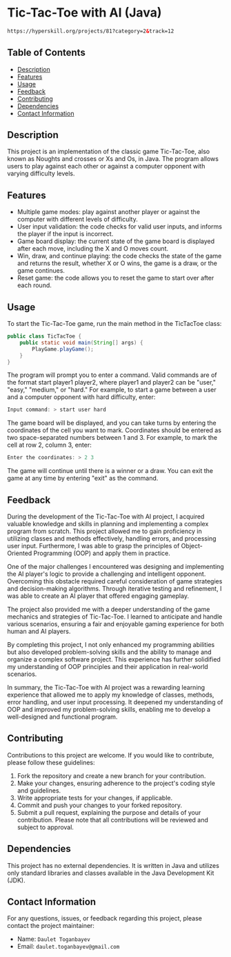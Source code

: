 # Tic-Tac-Toe with AI (Java)
```html
https://hyperskill.org/projects/81?category=2&track=12
```

## Table of Contents
- [Description](#description)
- [Features](#features)
- [Usage](#usage)
- [Feedback](#feedback)
- [Contributing](#contributing)
- [Dependencies](#dependencies)
- [Contact Information](#contact-information)

## Description
This project is an implementation of the classic game Tic-Tac-Toe, also known as Noughts and crosses or Xs and Os, in Java. The program allows users to play against each other or against a computer opponent with varying difficulty levels.

## Features
- Multiple game modes: play against another player or against the computer with different levels of difficulty.
- User input validation: the code checks for valid user inputs, and informs the player if the input is incorrect.
- Game board display: the current state of the game board is displayed after each move, including the X and O moves
  count.
- Win, draw, and continue playing: the code checks the state of the game and returns the result, whether X or O wins,
  the game is a draw, or the game continues.
- Reset game: the code allows you to reset the game to start over after each round.

## Usage
To start the Tic-Tac-Toe game, run the main method in the TicTacToe class:
```java
public class TicTacToe {
    public static void main(String[] args) {
        PlayGame.playGame();
    }
}
```
The program will prompt you to enter a command. Valid commands are of the format start player1 player2, where player1 and player2 can be "user," "easy," "medium," or "hard." For example, to start a game between a user and a computer opponent with hard difficulty, enter:
```java
Input command: > start user hard
```
The game board will be displayed, and you can take turns by entering the coordinates of the cell you want to mark. Coordinates should be entered as two space-separated numbers between 1 and 3. For example, to mark the cell at row 2, column 3, enter:
```java
Enter the coordinates: > 2 3
```
The game will continue until there is a winner or a draw. You can exit the game at any time by entering "exit" as the command.

## Feedback
During the development of the Tic-Tac-Toe with AI project, I acquired valuable knowledge and skills in planning and implementing a complex program from scratch. This project allowed me to gain proficiency in utilizing classes and methods effectively, handling errors, and processing user input. Furthermore, I was able to grasp the principles of Object-Oriented Programming (OOP) and apply them in practice.

One of the major challenges I encountered was designing and implementing the AI player's logic to provide a challenging and intelligent opponent. Overcoming this obstacle required careful consideration of game strategies and decision-making algorithms. Through iterative testing and refinement, I was able to create an AI player that offered engaging gameplay.

The project also provided me with a deeper understanding of the game mechanics and strategies of Tic-Tac-Toe. I learned to anticipate and handle various scenarios, ensuring a fair and enjoyable gaming experience for both human and AI players.

By completing this project, I not only enhanced my programming abilities but also developed problem-solving skills and the ability to manage and organize a complex software project. This experience has further solidified my understanding of OOP principles and their application in real-world scenarios.

In summary, the Tic-Tac-Toe with AI project was a rewarding learning experience that allowed me to apply my knowledge of classes, methods, error handling, and user input processing. It deepened my understanding of OOP and improved my problem-solving skills, enabling me to develop a well-designed and functional program.

## Contributing
Contributions to this project are welcome. If you would like to contribute, please follow these guidelines:
1. Fork the repository and create a new branch for your contribution.
2. Make your changes, ensuring adherence to the project's coding style and guidelines.
3. Write appropriate tests for your changes, if applicable.
4. Commit and push your changes to your forked repository.
5. Submit a pull request, explaining the purpose and details of your contribution.
Please note that all contributions will be reviewed and subject to approval.

## Dependencies
This project has no external dependencies. It is written in Java and utilizes only standard libraries and classes available in the Java Development Kit (JDK).

## Contact Information
For any questions, issues, or feedback regarding this project, please contact the project maintainer:
- Name: ```Daulet Toganbayev```
- Email: ```daulet.toganbayev@gmail.com```